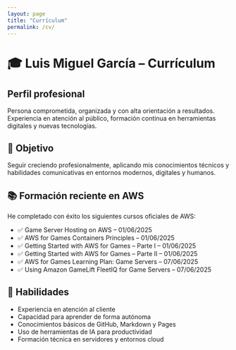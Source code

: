 ```yaml
---
layout: page
title: "Currículum"
permalink: /cv/
---
```


# 🎓 Luis Miguel García – Currículum

## Perfil profesional

Persona comprometida, organizada y con alta orientación a resultados. Experiencia en atención al público, formación continua en herramientas digitales y nuevas tecnologías.

## 🎯 Objetivo

Seguir creciendo profesionalmente, aplicando mis conocimientos técnicos y habilidades comunicativas en entornos modernos, digitales y humanos.

## 📚 Formación reciente en AWS

He completado con éxito los siguientes cursos oficiales de AWS:

- ✅ Game Server Hosting on AWS – 01/06/2025  
- ✅ AWS for Games Containers Principles – 01/06/2025  
- ✅ Getting Started with AWS for Games – Parte I – 01/06/2025  
- ✅ Getting Started with AWS for Games – Parte II – 01/06/2025  
- ✅ AWS for Games Learning Plan: Game Servers – 07/06/2025  
- ✅ Using Amazon GameLift FleetIQ for Game Servers – 07/06/2025  

## 🧠 Habilidades

- Experiencia en atención al cliente
- Capacidad para aprender de forma autónoma
- Conocimientos básicos de GitHub, Markdown y Pages
- Uso de herramientas de IA para productividad
- Formación técnica en servidores y entornos cloud
